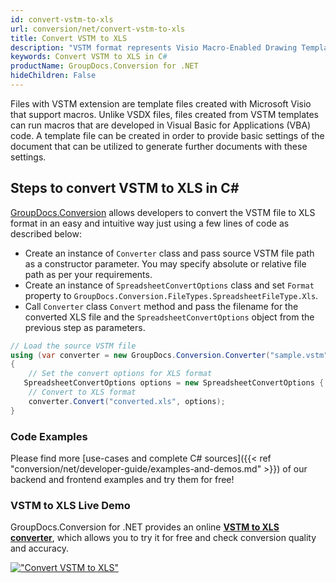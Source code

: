```yaml
---
id: convert-vstm-to-xls
url: conversion/net/convert-vstm-to-xls
title: Convert VSTM to XLS
description: "VSTM format represents Visio Macro-Enabled Drawing Template with .vstm extension. Learn how to convert VSTM to XLS file programmatically in C# language using GroupDocs.Conversion for .NET library."
keywords: Convert VSTM to XLS in C#
productName: GroupDocs.Conversion for .NET
hideChildren: False
---
```


Files with VSTM extension are template files created with Microsoft Visio that support macros. Unlike VSDX files, files created from VSTM templates can run macros that are developed in Visual Basic for Applications (VBA) code. A template file can be created in order to provide basic settings of the document that can be utilized to generate further documents with these settings.

## Steps to convert VSTM to XLS in C#

[GroupDocs.Conversion](https://products.groupdocs.com/conversion/net) allows developers to convert the VSTM file to XLS format in an easy and intuitive way just using a few lines of code as described below:

* Create an instance of `Converter` class and pass source VSTM file path as a constructor parameter. You may specify absolute or relative file path as per your requirements. 
* Create an instance of `SpreadsheetConvertOptions` class and set `Format` property to `GroupDocs.Conversion.FileTypes.SpreadsheetFileType.Xls`.
* Call `Converter` class `Convert` method and pass the filename for the converted XLS file and the `SpreadsheetConvertOptions` object from the previous step as parameters.

```csharp
// Load the source VSTM file
using (var converter = new GroupDocs.Conversion.Converter("sample.vstm"))
{
    // Set the convert options for XLS format
   SpreadsheetConvertOptions options = new SpreadsheetConvertOptions { Format = GroupDocs.Conversion.FileTypes.SpreadsheetFileType.Xls };
    // Convert to XLS format
    converter.Convert("converted.xls", options);
}
```

### Code Examples

Please find more [use-cases and complete C# sources]({{< ref "conversion/net/developer-guide/examples-and-demos.md" >}}) of our backend and frontend examples and try them for free!

### VSTM to XLS Live Demo

GroupDocs.Conversion for .NET provides an online [**VSTM to XLS converter**](https://products.groupdocs.app/conversion/vstm-to-xls), which allows you to try it for free and check conversion quality and accuracy.

[!["Convert VSTM to XLS"](conversion/net/images/convert-to-xls/convert-vstm-to-xls.png)](https://products.groupdocs.app/conversion/vstm-to-xls)